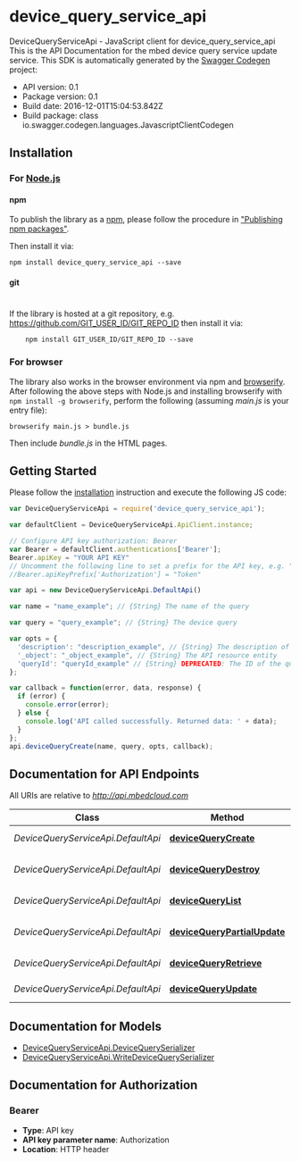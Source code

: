 # device_query_service_api

DeviceQueryServiceApi - JavaScript client for device_query_service_api
This is the API Documentation for the mbed device query service update service.
This SDK is automatically generated by the [Swagger Codegen](https://github.com/swagger-api/swagger-codegen) project:

- API version: 0.1
- Package version: 0.1
- Build date: 2016-12-01T15:04:53.842Z
- Build package: class io.swagger.codegen.languages.JavascriptClientCodegen

## Installation

### For [Node.js](https://nodejs.org/)

#### npm

To publish the library as a [npm](https://www.npmjs.com/),
please follow the procedure in ["Publishing npm packages"](https://docs.npmjs.com/getting-started/publishing-npm-packages).

Then install it via:

```shell
npm install device_query_service_api --save
```

#### git
#
If the library is hosted at a git repository, e.g.
https://github.com/GIT_USER_ID/GIT_REPO_ID
then install it via:

```shell
    npm install GIT_USER_ID/GIT_REPO_ID --save
```

### For browser

The library also works in the browser environment via npm and [browserify](http://browserify.org/). After following
the above steps with Node.js and installing browserify with `npm install -g browserify`,
perform the following (assuming *main.js* is your entry file):

```shell
browserify main.js > bundle.js
```

Then include *bundle.js* in the HTML pages.

## Getting Started

Please follow the [installation](#installation) instruction and execute the following JS code:

```javascript
var DeviceQueryServiceApi = require('device_query_service_api');

var defaultClient = DeviceQueryServiceApi.ApiClient.instance;

// Configure API key authorization: Bearer
var Bearer = defaultClient.authentications['Bearer'];
Bearer.apiKey = "YOUR API KEY"
// Uncomment the following line to set a prefix for the API key, e.g. "Token" (defaults to null)
//Bearer.apiKeyPrefix['Authorization'] = "Token"

var api = new DeviceQueryServiceApi.DefaultApi()

var name = "name_example"; // {String} The name of the query

var query = "query_example"; // {String} The device query

var opts = { 
  'description': "description_example", // {String} The description of the object
  '_object': "_object_example", // {String} The API resource entity
  'queryId': "queryId_example" // {String} DEPRECATED: The ID of the query
};

var callback = function(error, data, response) {
  if (error) {
    console.error(error);
  } else {
    console.log('API called successfully. Returned data: ' + data);
  }
};
api.deviceQueryCreate(name, query, opts, callback);

```

## Documentation for API Endpoints

All URIs are relative to *http://api.mbedcloud.com*

Class | Method | HTTP request | Description
------------ | ------------- | ------------- | -------------
*DeviceQueryServiceApi.DefaultApi* | [**deviceQueryCreate**](docs/DefaultApi.md#deviceQueryCreate) | **POST** /v3/device-queries/ | 
*DeviceQueryServiceApi.DefaultApi* | [**deviceQueryDestroy**](docs/DefaultApi.md#deviceQueryDestroy) | **DELETE** /v3/device-queries/{query_id}/ | 
*DeviceQueryServiceApi.DefaultApi* | [**deviceQueryList**](docs/DefaultApi.md#deviceQueryList) | **GET** /v3/device-queries/ | 
*DeviceQueryServiceApi.DefaultApi* | [**deviceQueryPartialUpdate**](docs/DefaultApi.md#deviceQueryPartialUpdate) | **PATCH** /v3/device-queries/{query_id}/ | 
*DeviceQueryServiceApi.DefaultApi* | [**deviceQueryRetrieve**](docs/DefaultApi.md#deviceQueryRetrieve) | **GET** /v3/device-queries/{query_id}/ | 
*DeviceQueryServiceApi.DefaultApi* | [**deviceQueryUpdate**](docs/DefaultApi.md#deviceQueryUpdate) | **PUT** /v3/device-queries/{query_id}/ | 


## Documentation for Models

 - [DeviceQueryServiceApi.DeviceQuerySerializer](docs/DeviceQuerySerializer.md)
 - [DeviceQueryServiceApi.WriteDeviceQuerySerializer](docs/WriteDeviceQuerySerializer.md)


## Documentation for Authorization


### Bearer

- **Type**: API key
- **API key parameter name**: Authorization
- **Location**: HTTP header

